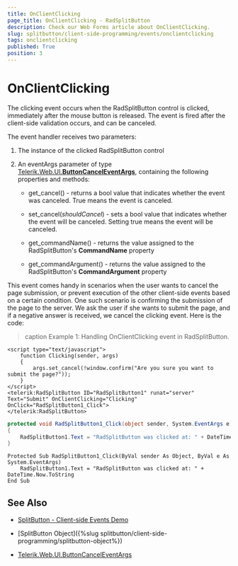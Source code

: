 ```yaml
---
title: OnClientClicking
page_title: OnClientClicking - RadSplitButton
description: Check our Web Forms article about OnClientClicking.
slug: splitbutton/client-side-programming/events/onclientclicking
tags: onclientclicking
published: True
position: 3
---
```


# OnClientClicking


The clicking event occurs when the RadSplitButton control is clicked, immediately after the mouse button is released. The event is fired after the client-side validation occurs, and can be canceled.

The event handler receives two parameters:

1. The instance of the clicked RadSplitButton control

1. An eventArgs parameter of type [Telerik.Web.UI.**ButtonCancelEventArgs**](https://docs.telerik.com/devtools/aspnet-ajax/api/client/args/Telerik.Web.UI.ButtonCancelEventArgs), containing the following properties and methods:

	* get_cancel() - returns a bool value that indicates whether the event was canceled. True means the event is canceled.

	* set_cancel(*shouldCancel*) - sets a bool value that indicates whether the event will be canceled. Setting true means the event will be canceled.

	* get_commandName() - returns the value assigned to the RadSplitButton's **CommandName** property

	* get_commandArgument() - returns the value assigned to the RadSplitButton's **CommandArgument** property

This event comes handy in scenarios when the user wants to cancel the page submission, or prevent execution of the other client-side events based on a certain condition. One such scenario is confirming the submission of the page to the server. We ask the user if she wants to submit the page, and if a negative answer is received, we cancel the clicking event. Here is the code:

>caption Example 1: Handling OnClientClicking event in RadSplitButton.

````ASP.NET
<script type="text/javascript">
	function Clicking(sender, args)
	{
		args.set_cancel(!window.confirm("Are you sure you want to submit the page?"));
	}
</script>
<telerik:RadSplitButton ID="RadSplitButton1" runat="server" Text="Submit" OnClientClicking="Clicking" OnClick="RadSplitButton1_Click">
</telerik:RadSplitButton>
````

````C#
protected void RadSplitButton1_Click(object sender, System.EventArgs e)
{
	RadSplitButton1.Text = "RadSplitButton was clicked at: " + DateTime.Now.ToString();
}
````
````VB
Protected Sub RadSplitButton1_Click(ByVal sender As Object, ByVal e As System.EventArgs)
	RadSplitButton1.Text = "RadSplitButton was clicked at: " + DateTime.Now.ToString
End Sub
````

## See Also

 * [SplitButton - Client-side Events Demo](https://demos.telerik.com/aspnet-ajax/splitbutton/client-side-api/client-side-events/defaultcs.aspx)

 * [SplitButton Object]({%slug splitbutton/client-side-programming/splitbutton-object%})

 * [Telerik.Web.UI.ButtonCancelEventArgs](https://docs.telerik.com/devtools/aspnet-ajax/api/client/args/Telerik.Web.UI.ButtonCancelEventArgs)

